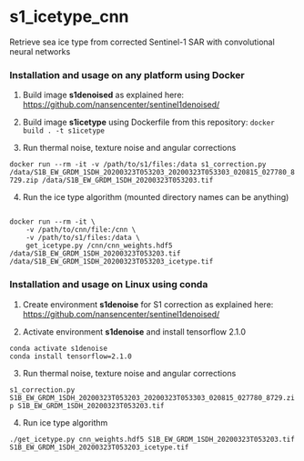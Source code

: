 # s1_icetype_cnn
Retrieve sea ice type from corrected Sentinel-1 SAR with convolutional neural networks

### Installation and usage on any platform using Docker

1. Build image **s1denoised** as explained here: https://github.com/nansencenter/sentinel1denoised/

2. Build image **s1icetype** using Dockerfile from this repository: `docker build . -t s1icetype`

3. Run thermal noise, texture noise and angular corrections

`docker run --rm -it -v /path/to/s1/files:/data s1_correction.py /data/S1B_EW_GRDM_1SDH_20200323T053203_20200323T053303_020815_027780_8729.zip /data/S1B_EW_GRDM_1SDH_20200323T053203.tif`

4. Run the ice type algorithm (mounted directory names can be anything)

```

docker run --rm -it \
    -v /path/to/cnn/file:/cnn \
    -v /path/to/s1/files:/data \
    get_icetype.py /cnn/cnn_weights.hdf5 /data/S1B_EW_GRDM_1SDH_20200323T053203.tif /data/S1B_EW_GRDM_1SDH_20200323T053203_icetype.tif

```

### Installation and usage on Linux using conda

1. Create environment **s1denoise** for S1 correction as explained here: https://github.com/nansencenter/sentinel1denoised/

2. Activate environment **s1denoise**  and install tensorflow 2.1.0

```
conda activate s1denoise
conda install tensorflow=2.1.0

```
3. Run thermal noise, texture noise and angular corrections

`s1_correction.py S1B_EW_GRDM_1SDH_20200323T053203_20200323T053303_020815_027780_8729.zip S1B_EW_GRDM_1SDH_20200323T053203.tif`

4. Run ice type algorithm

`./get_icetype.py cnn_weights.hdf5 S1B_EW_GRDM_1SDH_20200323T053203.tif S1B_EW_GRDM_1SDH_20200323T053203_icetype.tif`
